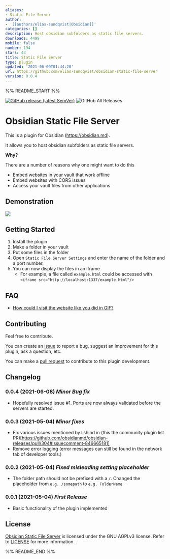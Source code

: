 ```yaml
---
aliases:
- Static File Server
author:
- '[[authors/elias-sundqvist|Obsidian]]'
categories: []
description: Host obsidian subfolders as static file servers.
downloads: 4499
mobile: false
number: 194
stars: 43
title: Static File Server
type: plugin
updated: '2021-06-09T01:44:20'
url: https://github.com/elias-sundqvist/obsidian-static-file-server
version: 0.0.4
---
```


%% README_START %%

[![GitHub release (latest SemVer)](https://img.shields.io/github/v/release/elias-sundqvist/obsidian-static-file-server?style=for-the-badge&sort=semver)](https://github.com/elias-sundqvist/obsidian-static-file-server/releases/latest)
![GitHub All Releases](https://img.shields.io/github/downloads/elias-sundqvist/obsidian-static-file-server/total?style=for-the-badge)
# Obsidian Static File Server

This is a plugin for Obsidian (https://obsidian.md).

It allows you to host obsidian subfolders as static file servers.

**Why?**

There are a number of reasons why one might want to do this

- Embed websites in your vault that work offline
- Embed websites with CORS issues
- Access your vault files from other applications

## Demonstration
![](https://raw.githubusercontent.com/elias-sundqvist/obsidian-static-file-server/HEAD/images/static%20file%20server%20demo.gif)

## Getting Started 

1. Install the plugin
2. Make a folder in your vault
3. Put some files in the folder
4. Open `Static File Server Settings` and enter the name of the folder and a port number.
5. You can now display the files in an iframe
   * For example, a file called `example.html` could be accessed with  
     `<iframe src="http://localhost:1337/example.html"/>` 

## FAQ

* [How could I visit the website like you did in GIF?](https://github.com/elias-sundqvist/obsidian-static-file-server/issues/3#issuecomment-857964429)

## Contributing

Feel free to contribute.

You can create an [issue](https://github.com/elias-sundqvist/obsidian-static-file-server/issues) to report a bug, suggest an improvement for this plugin, ask a question, etc.

You can make a [pull request](https://github.com/elias-sundqvist/obsidian-static-file-server/pulls) to contribute to this plugin development.

## Changelog

### 0.0.4 (2021-06-08) *Minor Bug fix*
* Hopefully resolved issue #1. Ports are now always validated before the servers are started. 

### 0.0.3 (2021-05-04) *Minor fixes*
* Fix various issues mentioned by lishind in (this the community plugin list PR)[https://github.com/obsidianmd/obsidian-releases/pull/304#issuecomment-846665181]
* Remove error logging (error messages can still be found in the network tab of developer tools.)

### 0.0.2 (2021-05-04) *Fixed misleading setting placeholder*
* The folder path should not be prefixed with a `/`. Changed the placeholder from `e.g. /somepath` to `e.g. FolderName`

### 0.0.1 (2021-05-04) *First Release*
* Basic functionality of the plugin implemented

## License

[Obsidian Static File Server](https://github.com/elias-sundqvist/obsidian-static-file-server) is licensed under the GNU AGPLv3 license. Refer to [LICENSE](https://github.com/elias-sundqvist/obsidian-static-file-server/blob/master/LICENSE.TXT) for more information.

%% README_END %%